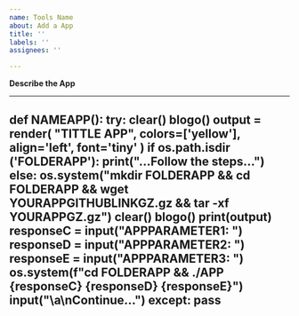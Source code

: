 ```yaml
---
name: Tools Name
about: Add a App
title: ''
labels: ''
assignees: ''

---
```


**Describe the App**

---
def NAMEAPP():
    try:
        clear()
        blogo()
        output = render(
        "TITTLE APP", colors=['yellow'], align='left', font='tiny'
        )
        if os.path.isdir ('FOLDERAPP'):
            print("...Follow the steps...")
        else:
            os.system("mkdir FOLDERAPP && cd FOLDERAPP && wget YOURAPPGITHUBLINKGZ.gz && tar -xf YOURAPPGZ.gz")
            clear()
            blogo()
            print(output)
        responseC = input("APPPARAMETER1: ")
        responseD = input("APPPARAMETER2: ")
        responseE = input("APPPARAMETER3: ")
        os.system(f"cd FOLDERAPP && ./APP {responseC} {responseD} {responseE}")
        input("\a\nContinue...")
    except:
        pass
---
